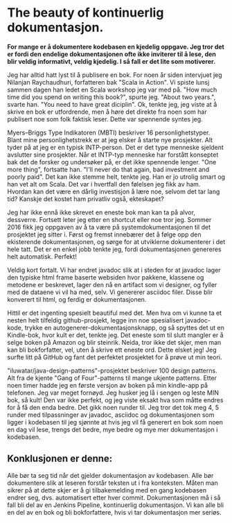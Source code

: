 # The beauty of kontinuerlig dokumentasjon.

**For mange er å dokumentere kodebasen en kjedelig oppgave. Jeg tror det er fordi den endelige dokumentasjonen ofte ikke inviterer til å lese, den blir veldig informativt, veldig kjedelig. I så fall er det lite som motiverer.**

Jeg har alltid hatt lyst til å publisere en bok. For noen år siden intervjuet jeg Nilanjan Raychaudhuri, forfatteren bak "Scala in Action". Vi spiste lunsj sammen dagen han ledet en Scala workshop jeg var med på. "How much time did you spend on writing this book?", spurte jeg. "About two years.", svarte han. "You need to have great diciplin". Ok, tenkte jeg, jeg viste at å skrive en bok er utfordrende, men å høre det direkte fra noen som har publisert noe som folk faktisk leser. Dette var spennende syntes jeg. 

Myers–Briggs Type Indikatoren (MBTI) beskriver 16 personlighetstyper. Blant mine personlighetstrekk er at jeg elsker å starte nye prosjekter. Alt tyder på at jeg er en typisk INTP-person. Det er det type menneske sjeldent avslutter sine prosjekter. Når et INTP-typ menneske har forstått konseptet bak det de forsker og undersøker på, er det ikke spennende lenger. "One more thing", fortsatte han. "I'll never do that again, bad investment and poorly paid". Det kan ikke stemme helt, tenkte jeg. Han er jo utrolig smart og han vet alt om Scala. Det var i hvertfall den følelsen jeg fikk av ham. Hvordan kan det være en dårlig investisjon å lære noe, selvom det tar lang tid? Kanskje det kostet ham privatliv også, ekteskapet?

Jeg har ikke ennå ikke skrevet en eneste bok man kan ta på alvor, dessverre. Fortsett leter jeg etter en shortcut eller noe tror jeg. Sommer 2016 fikk jeg oppgaven av å ta være på systemdokumentasjonen til det prosjektet jeg sitter i. Først og fremst innebærer det å følge opp den ekisterende dokumentasjonen, og sørge for at utviklerne dokumenterer i det hele tatt. Det er en enkel jobb tenkte jeg, fordi dokumentasjonen genereres helt automatisk. Perfekt! 

Veldig kort fortalt. Vi har endret javadoc slik at i steden for at javadoc lager den typiske html frame baserte websiden hvor pakkene, klassene og metodene er beskrevet, lager den nå en artifact som vi designer, og fyller med de dataene vi vil ha med, selv. Vi genererer asciidoc filer. Disse blir konverert til html, og ferdig er dokumentasjonen. 

Hittil er det ingenting spesielt beautiful med det. Men hva om vi kunne ta et nesten helt tilfeldig github-prosjekt, legge inn noe spesialisert javadoc-kode, trykke en autogenerer-dokumentasjonsknapp, og så spyttes det ut en Kindle-bok, hvor kult er det, tenkte jeg. Det eneste som til slutt mangler er å selge boken på Amazon og blir steinrik. Neida, tror ikke det skjer, men man kan bli bokforfatter, vel, uten å skrive ett eneste ord. Dette elsket jeg! Jeg surfte litt på GitHub og fant det perfektet prosjektet for å prøve ut min teori.

"iluwatar/java-design-patterns"-prosjektet beskriver 100 design patterns. Alt fra de kjente "Gang of Four"-patterns til mange ukjente patterns. Etter noen timer hadde jeg en første versjon av boken på min kindle-app på telefonen. Jeg var meget fornøyd. Jeg husker jeg lå i sengen og leste MIN bok, så kult! Den var ikke perfekt, og jeg viste eksakt hva som måtte endres for å få den enda bedre. Det gikk noen runder til. Jeg tror det tok meg 4, 5 runder med tilpassninger av javadoc, asciidoc og dokumentasjonen som ligger i kodebasen til jeg sjønnte at hvis jeg vil få generert en bok som noen en dag vil lese, trengs det bedre, mye bedre og mye mer dokumentasjon i kodebasen.

## Konklusjonen er denne:
Alle bør ta seg tid når det gjelder dokumentasjon av kodebasen. Alle bør dokumentere slik at leseren forstår teksten ut i fra konteksten. Måten man sikrer på at dette skjer er å gi tilbakemelding med en gang kodebasen endrer seg, dvs. automatisert etter hver commit. Dokumentasjonen må i så fall bli del av en Jenkins Pipeline, kontinuerlig dokumentasjon. Vi kan alle bli en del av en bok og bli bokforfattere, hvis vi tar dokumentasjon mer seriøs. 
